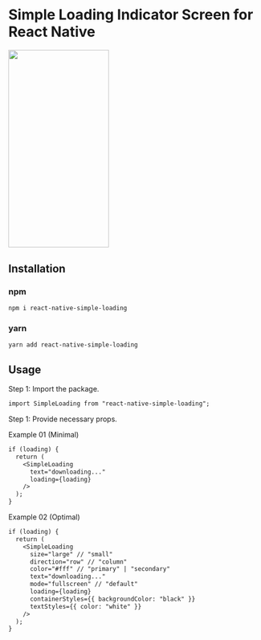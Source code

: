 # Simple Loading Indicator Screen for React Native

<img src="https://raw.githubusercontent.com/devzerstudio/react-native-simple-loading/main/screenshots/android_Pixel_3a.gif" width="200" height="393.5" alt="" />

## Installation

### npm

```shell
npm i react-native-simple-loading
```

### yarn

```shell
yarn add react-native-simple-loading
```

## Usage

Step 1: Import the package.

```diff
import SimpleLoading from "react-native-simple-loading";
```

Step 1: Provide necessary props.

Example 01 (Minimal)

```diff
if (loading) {
  return (
    <SimpleLoading
      text="downloading..."
      loading={loading}
    />
  );
}
```

Example 02 (Optimal)

```diff
if (loading) {
  return (
    <SimpleLoading
      size="large" // "small"
      direction="row" // "column"
      color="#fff" // "primary" | "secondary"
      text="downloading..."
      mode="fullscreen" // "default"
      loading={loading}
      containerStyles={{ backgroundColor: "black" }}
      textStyles={{ color: "white" }}
    />
  );
}
```
